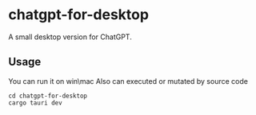 # chatgpt-for-desktop


A small desktop version for ChatGPT.

## Usage
You can run it on win\mac
Also can executed or mutated by source code
```
cd chatgpt-for-desktop
cargo tauri dev
```
